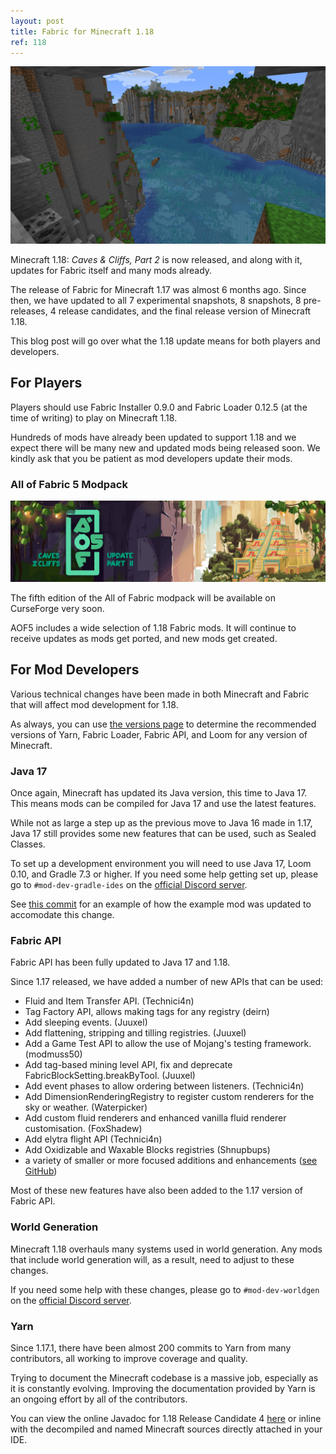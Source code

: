 ```yaml
---
layout: post
title: Fabric for Minecraft 1.18
ref: 118
---
```


![Cliffs](/assets/cliffs.png)

Minecraft 1.18: *Caves & Cliffs, Part 2* is now released, and along with it, updates for Fabric itself and many mods already.

The release of Fabric for Minecraft 1.17 was almost 6 months ago. Since then, we have updated to all 7 experimental snapshots, 8 snapshots, 8 pre-releases, 4 release candidates, and the final release version of Minecraft 1.18.

This blog post will go over what the 1.18 update means for both players and developers.

## For Players

Players should use Fabric Installer 0.9.0 and Fabric Loader 0.12.5 (at the time of writing) to play on Minecraft 1.18.

Hundreds of mods have already been updated to support 1.18 and we expect there will be many new and updated mods being released soon. We kindly ask that you be patient as mod developers update their mods.

### All of Fabric 5 Modpack

![AOF 5](/assets/aof5.png)

The fifth edition of the All of Fabric modpack will be available on CurseForge very soon.

AOF5 includes a wide selection of 1.18 Fabric mods. It will continue to receive updates as mods get ported, and new mods get created.

## For Mod Developers

Various technical changes have been made in both Minecraft and Fabric that will affect mod development for 1.18.

As always, you can use [the versions page](https://fabricmc.net/versions.html) to determine the recommended versions of Yarn, Fabric Loader, Fabric API, and Loom for any version of Minecraft.

### Java 17

Once again, Minecraft has updated its Java version, this time to Java 17. This means mods can be compiled for Java 17 and use the latest features.

While not as large a step up as the previous move to Java 16 made in 1.17, Java 17 still provides some new features that can be used, such as Sealed Classes.

To set up a development environment you will need to use Java 17, Loom 0.10, and Gradle 7.3 or higher. If you need some help getting set up, please go to `#mod-dev-gradle-ides` on the [official Discord server](https://discord.gg/v6v4pMv).

See [this commit](https://github.com/FabricMC/fabric-example-mod/commit/57e84b576d24f1b80e1701d4759773234b1ee8ba) for an example of how the example mod was updated to accomodate this change.

### Fabric API

Fabric API has been fully updated to Java 17 and 1.18.

Since 1.17 released, we have added a number of new APIs that can be used:
* Fluid and Item Transfer API. (Technici4n)
* Tag Factory API, allows making tags for any registry (deirn)
* Add sleeping events. (Juuxel)
* Add flattening, stripping and tilling registries. (Juuxel)
* Add a Game Test API to allow the use of Mojang's testing framework. (modmuss50)
* Add tag-based mining level API, fix and deprecate FabricBlockSetting.breakByTool. (Juuxel)
* Add event phases to allow ordering between listeners. (Technici4n)
* Add DimensionRenderingRegistry to register custom renderers for the sky or weather. (Waterpicker)
* Add custom fluid renderers and enhanced vanilla fluid renderer customisation. (FoxShadew)
* Add elytra flight API (Technici4n)
* Add Oxidizable and Waxable Blocks registries (Shnupbups)
* a variety of smaller or more focused additions and enhancements ([see GitHub](https://github.com/FabricMC/fabric/commits/1.18))

Most of these new features have also been added to the 1.17 version of Fabric API.

### World Generation

Minecraft 1.18 overhauls many systems used in world generation. Any mods that include world generation will, as a result, need to adjust to these changes.

If you need some help with these changes, please go to `#mod-dev-worldgen` on the [official Discord server](https://discord.gg/v6v4pMv).


### Yarn

Since 1.17.1, there have been almost 200 commits to Yarn from many contributors, all working to improve coverage and quality.

Trying to document the Minecraft codebase is a massive job, especially as it is constantly evolving. Improving the documentation provided by Yarn is an ongoing effort by all of the contributors.

You can view the online Javadoc for 1.18 Release Candidate 4 [here](https://maven.fabricmc.net/docs/yarn-1.18-rc4+build.1/) or inline with the decompiled and named Minecraft sources directly attached in your IDE.
